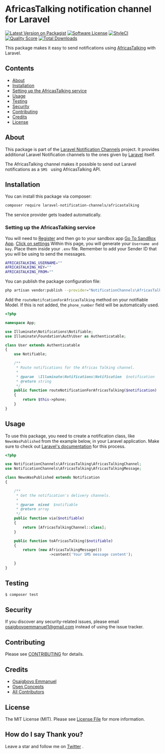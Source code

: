 # AfricasTalking notification channel for Laravel

[![Latest Version on Packagist](https://img.shields.io/packagist/v/laravel-notification-channels/africastalking.svg?style=flat-square)](https://packagist.org/packages/laravel-notification-channels/africastalking)
[![Software License](https://img.shields.io/badge/license-MIT-brightgreen.svg?style=flat-square)](LICENSE.md)
[![StyleCI](https://styleci.io/repos/247548130/shield)](https://styleci.io/repos/209406724)
[![Quality Score](https://img.shields.io/scrutinizer/g/laravel-notification-channels/africastalking.svg?style=flat-square)](https://scrutinizer-ci.com/g/laravel-notification-channels/africastalking)
[![Total Downloads](https://img.shields.io/packagist/dt/laravel-notification-channels/africastalking.svg?style=flat-square)](https://packagist.org/packages/laravel-notification-channels/africastalking)

This package makes it easy to send notifications using [AfricasTalking](https://build.at-labs.io/docs/sms%2Fsending) with Laravel.

## Contents

- [About](#about)
- [Installation](#installation)
- [Setting up the AfricasTalking service](#setting-up-the-africastalking-service)
- [Usage](#usage)
- [Testing](#testing)
- [Security](#security)
- [Contributing](#contributing)
- [Credits](#credits)
- [License](#license)

## About

This package is part of the [Laravel Notification Channels](http://laravel-notification-channels.com/) project. It provides additional Laravel Notification channels to the ones given by [Laravel](https://laravel.com/docs/master/notifications) itself.

The AfricasTalking channel makes it possible to send out Laravel notifications as a `SMS ` using AfricasTalking API.

## Installation

You can install this package via composer:

``` bash
composer require laravel-notification-channels/africastalking
```

The service provider gets loaded automatically.

### Setting up the AfricasTalking service

You will need to [Register](https://account.africastalking.com/auth/register/) and then go to your sandbox app [Go To SandBox App](https://account.africastalking.com/apps/sandbox). [Click on settings](https://account.africastalking.com/apps/sandbox/settings/key) Within this page, you will generate your `Username and key`. Place them inside your `.env` file. Remember to add your Sender ID that you will be using to send the messages. 

```bash
AFRICASTALKING_USERNAME=""
AFRICASTALKING_KEY=""
AFRICASTALKING_FROM=""
```
 
You can publish the package configuration file:
```bash 
php artisan vendor:publish --provider="NotificationChannels\AfricasTalking\AfricasTalkingServiceProvider" --tag="config"
```

Add the `routeNotifcationForAfricasTalking` method on your notifiable Model. If this is not added,
the `phone_number` field will be automatically used.  

```php
<?php

namespace App;

use Illuminate\Notifications\Notifiable;
use Illuminate\Foundation\Auth\User as Authenticatable;

class User extends Authenticatable
{
    use Notifiable;

    /**
     * Route notifications for the Africas Talking channel.
     *
     * @param  \Illuminate\Notifications\Notification  $notification
     * @return string
     */
    public function routeNotificationForAfricasTalking($notification)
    {
        return $this->phone;
    }
}
```


## Usage


To use this package, you need to create a notification class, like `NewsWasPublished` from the example below, in your Laravel application. Make sure to check out [Laravel's documentation](https://laravel.com/docs/master/notifications) for this process.


```php
<?php

use NotificationChannels\AfricasTalking\AfricasTalkingChannel;
use NotificationChannels\AfricasTalking\AfricasTalkingMessage;

class NewsWasPublished extends Notification
{

    /**
     * Get the notification's delivery channels.
     *
     * @param  mixed  $notifiable
     * @return array
     */
    public function via($notifiable)
    {
        return [AfricasTalkingChannel::class];
    }

    public function toAfricasTalking($notifiable)
    {
		return (new AfricasTalkingMessage())
                    ->content('Your SMS message content');

    }
}
```


## Testing

``` bash
$ composer test
```

## Security

If you discover any security-related issues, please email osaigbovoemmanuel1@gmail.com instead of using the issue tracker.

## Contributing

Please see [CONTRIBUTING](CONTRIBUTING.md) for details.

## Credits

- [Osaigbovo Emmanuel](https://github.com/ossycodes)
- [Osen Concepts](https://github.com/osenco)
- [All Contributors](../../contributors)

## License

The MIT License (MIT). Please see [License File](LICENSE.md) for more information.

## How do I say Thank you?

Leave a star and follow me on [Twitter](https://twitter.com/ossycodes) .
